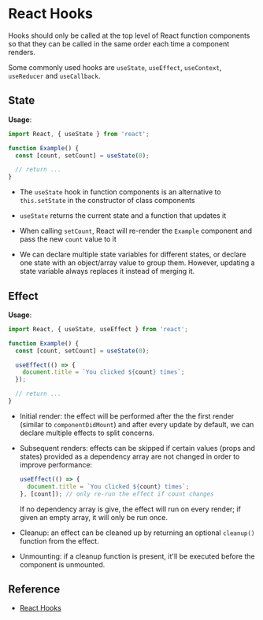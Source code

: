# React Hooks

Hooks should only be called at the top level of React function components so that they can be called in the same order each time a component renders.

Some commonly used hooks are `useState`, `useEffect`, `useContext`, `useReducer` and `useCallback`.

## State

**Usage**:

```typescript
import React, { useState } from 'react';

function Example() {
  const [count, setCount] = useState(0);

  // return ...
}
```

* The `useState` hook in function components is an alternative to `this.setState` in the constructor of class components

* `useState` returns the current state and a function that updates it

* When calling `setCount`, React will re-render the `Example` component and pass the new `count` value to it

* We can declare multiple state variables for different states, or declare one state with an object/array value to group them. However, updating a state variable always replaces it instead of merging it.


## Effect

**Usage**:

```typescript
import React, { useState, useEffect } from 'react';

function Example() {
  const [count, setCount] = useState(0);

  useEffect(() => {
    document.title = `You clicked ${count} times`;
  });

  // return ...
}
```

* Initial render: the effect will be performed after the the first render (similar to `componentDidMount`) and after every update by default, we can declare multiple effects to split concerns.

* Subsequent renders: effects can be skipped if certain values (props and states) provided as a dependency array are not changed in order to improve performance:

  ```typescript
  useEffect(() => {
    document.title = `You clicked ${count} times`;
  }, [count]); // only re-run the effect if count changes
  ```

  If no dependency array is give, the effect will run on every render; if given an empty array, it will only be run once.

* Cleanup: an effect can be cleaned up by returning an optional `cleanup()` function from the effect.

* Unmounting: if a cleanup function is present, it'll be executed before the component is unmounted.

## Reference

* [React Hooks](https://reactjs.org/docs/hooks-rules.html)
